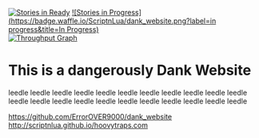 [![Stories in Ready](https://badge.waffle.io/ScriptnLua/dank_website.png?label=ready&title=Ready)](https://waffle.io/ScriptnLua/dank_website)
[![Stories in Progress](https://badge.waffle.io/ScriptnLua/dank_website.png?label=in progress&title=In Progress)](https://waffle.io/ScriptnLua/dank_website)
<br>
[![Throughput Graph](https://graphs.waffle.io/ScriptnLua/dank_website/throughput.svg)](https://waffle.io/ScriptnLua/dank_website/metrics/throughput)
# This is a dangerously Dank Website
leedle leedle leedle leedle leedle leedle leedle leedle leedle leedle leedle leedle leedle leedle leedle leedle leedle leedle leedle leedle leedle leedle 

https://github.com/ErrorOVER9000/dank_website
http://scriptnlua.github.io/hoovytraps.com

